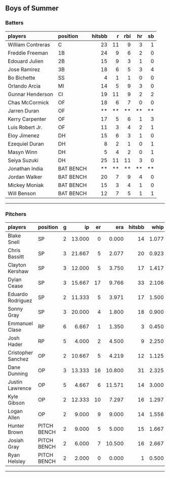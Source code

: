 ## Boys of Summer

### Batters

 
|players           |position  | hitsbb|  r| rbi| hr| sb| 
|:-----------------|:---------|------:|--:|---:|--:|--:| 
|William Contreras |C         |     23| 11|   9|  3|  1| 
|Freddie Freeman   |1B        |     24|  9|   6|  2|  0| 
|Edouard Julien    |2B        |     15|  9|   3|  1|  0| 
|Jose Ramirez      |3B        |     18|  6|   5|  3|  4| 
|Bo Bichette       |SS        |      4|  1|   1|  0|  0| 
|Orlando Arcia     |MI        |     14|  5|   9|  3|  0| 
|Gunnar Henderson  |CI        |     19| 11|   9|  2|  2| 
|Chas McCormick    |OF        |     18|  6|   7|  0|  0| 
|Jarren Duran      |OF        |     **| **|  **| **| **| 
|Kerry Carpenter   |OF        |     17|  5|   6|  1|  3| 
|Luis Robert Jr.   |OF        |     11|  3|   4|  2|  1| 
|Eloy Jimenez      |DH        |     15|  6|   3|  1|  0| 
|Ezequiel Duran    |DH        |      8|  2|   1|  0|  1| 
|Masyn Winn        |DH        |      5|  4|   2|  0|  1| 
|Seiya Suzuki      |DH        |     25| 11|  11|  3|  0| 
|Jonathan India    |BAT BENCH |     **| **|  **| **| **| 
|Jordan Walker     |BAT BENCH |     20|  7|   9|  4|  0| 
|Mickey Moniak     |BAT BENCH |     15|  3|   4|  1|  0| 
|Will Benson       |BAT BENCH |     12|  7|   5|  1|  1| 


* * *

### Pitchers

 
|players            |position    |  g|     ip| er|    era| hitsbb|  whip| so|  w| sv| 
|:------------------|:-----------|--:|------:|--:|------:|------:|-----:|--:|--:|--:| 
|Blake Snell        |SP          |  2| 13.000|  0|  0.000|     14| 1.077| 17|  2|  0| 
|Chris Bassitt      |SP          |  3| 21.667|  5|  2.077|     20| 0.923| 15|  2|  0| 
|Clayton Kershaw    |SP          |  3| 12.000|  5|  3.750|     17| 1.417| 12|  1|  0| 
|Dylan Cease        |SP          |  3| 15.667| 17|  9.766|     33| 2.106| 20|  1|  0| 
|Eduardo Rodriguez  |SP          |  2| 11.333|  5|  3.971|     17| 1.500|  8|  1|  0| 
|Sonny Gray         |SP          |  3| 20.000|  4|  1.800|     18| 0.900| 13|  1|  0| 
|Emmanuel Clase     |RP          |  6|  6.667|  1|  1.350|      3| 0.450|  4|  1|  4| 
|Josh Hader         |RP          |  5|  4.000|  2|  4.500|      9| 2.250|  9|  0|  1| 
|Cristopher Sanchez |OP          |  2| 10.667|  5|  4.219|     12| 1.125| 11|  1|  0| 
|Dane Dunning       |OP          |  3| 13.333| 16| 10.800|     31| 2.325| 14|  0|  0| 
|Justin Lawrence    |OP          |  5|  4.667|  6| 11.571|     14| 3.000|  5|  1|  0| 
|Kyle Gibson        |OP          |  2| 12.333| 10|  7.297|     16| 1.297| 10|  1|  0| 
|Logan Allen        |OP          |  2|  9.000|  9|  9.000|     14| 1.556|  7|  0|  0| 
|Hunter Brown       |PITCH BENCH |  2|  9.000|  5|  5.000|     15| 1.667| 14|  1|  0| 
|Josiah Gray        |PITCH BENCH |  2|  6.000|  7| 10.500|     16| 2.667|  4|  0|  0| 
|Ryan Helsley       |PITCH BENCH |  2|  2.000|  0|  0.000|      1| 0.500|  3|  0|  0| 


* * *



